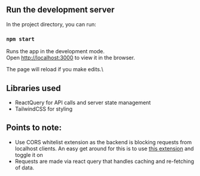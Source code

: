 ## Run the development server

In the project directory, you can run:

### `npm start`

Runs the app in the development mode.\
Open [http://localhost:3000](http://localhost:3000) to view it in the browser.

The page will reload if you make edits.\

## Libraries used

* ReactQuery for API calls and server state management
* TailwindCSS for styling

## Points to note:

* Use CORS whitelist extension as the backend is blocking requests from localhost clients. An easy get around for this
  is to
  use [this extension](https://chrome.google.com/webstore/detail/allow-cors-access-control/lhobafahddgcelffkeicbaginigeejlf)
  and toggle it on
* Requests are made via react query that handles caching and re-fetching of data. 
